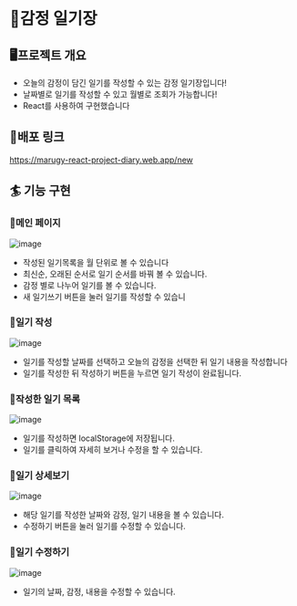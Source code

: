 # 📓감정 일기장 

## 🖥️프로젝트 개요
* 오늘의 감정이 담긴 일기를 작성할 수 있는 감정 일기장입니다!
* 날짜별로 일기를 작성할 수 있고 월별로 조회가 가능합니다!
* React를 사용하여 구현했습니다

## 📄배포 링크
https://marugy-react-project-diary.web.app/new

## 🏄 기능 구현
### 📄메인 페이지
![image](https://github.com/marugy/EmotionDiary/assets/91540464/e5fa1950-3eb6-449e-9459-76ecf5c18bd9)
* 작성된 일기목록을 월 단위로 볼 수 있습니다
* 최신순, 오래된 순서로 일기 순서를 바꿔 볼 수 있습니다.
* 감정 별로 나누어 일기를 볼 수 있습니다.
* 새 일기쓰기 버튼을 눌러 일기를 작성할 수 있습니

### 📄일기 작성
![image](https://github.com/marugy/EmotionDiary/assets/91540464/aabff477-d251-454b-9185-4df900e0cf96)
* 일기를 작성할 날짜를 선택하고 오늘의 감정을 선택한 뒤 일기 내용을 작성합니다
* 일기를 작성한 뒤 작성하기 버튼을 누르면 일기 작성이 완료됩니다.
  
### 📄작성한 일기 목록
![image](https://github.com/marugy/EmotionDiary/assets/91540464/be6bfd7c-c28c-4364-8f2f-da1659f03e91)
* 일기를 작성하면 localStorage에 저장됩니다.
* 일기를 클릭하여 자세히 보거나 수정을 할 수 있습니다.
  
### 📄일기 상세보기
![image](https://github.com/marugy/EmotionDiary/assets/91540464/97ded768-bb2a-4edb-8b01-80d984cc3efb)
* 해당 일기를 작성한 날짜와 감정, 일기 내용을 볼 수 있습니다.
* 수정하기 버튼을 눌러 일기를 수정할 수 있습니다.
  
### 📄일기 수정하기
![image](https://github.com/marugy/EmotionDiary/assets/91540464/da84fba4-6f0f-45a0-a162-3cfb1c6f6abb)
* 일기의 날짜, 감정, 내용을 수정할 수 있습니다.
